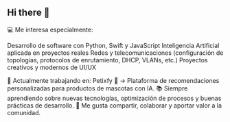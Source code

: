 ## Hi there 👋

💻 Me interesa especialmente:

Desarrollo de software con Python, Swift y JavaScript
Inteligencia Artificial aplicada en proyectos reales
Redes y telecomunicaciones (configuración de topologías, protocolos de enrutamiento, DHCP, VLANs, etc.)
Proyectos creativos y modernos de UI/UX

🚀 Actualmente trabajando en:
Petixfy 🐾 → Plataforma de recomendaciones personalizadas para productos de mascotas con IA.
📚 Siempre aprendiendo sobre nuevas tecnologías, optimización de procesos y buenas prácticas de desarrollo.
🔗 Me gusta compartir, colaborar y aportar valor a la comunidad.

<!--

-->
